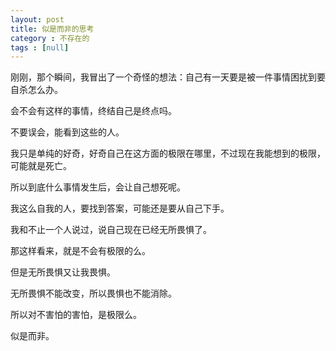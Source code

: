 ```yaml
---
layout: post
title: 似是而非的思考
category : 不存在的
tags : [null]
---
```


刚刚，那个瞬间，我冒出了一个奇怪的想法：自己有一天要是被一件事情困扰到要自杀怎么办。

会不会有这样的事情，终结自己是终点吗。

不要误会，能看到这些的人。

我只是单纯的好奇，好奇自己在这方面的极限在哪里，不过现在我能想到的极限，可能就是死亡。

所以到底什么事情发生后，会让自己想死呢。

我这么自我的人，要找到答案，可能还是要从自己下手。

我和不止一个人说过，说自己现在已经无所畏惧了。

那这样看来，就是不会有极限的么。

但是无所畏惧又让我畏惧。

无所畏惧不能改变，所以畏惧也不能消除。

所以对不害怕的害怕，是极限么。

似是而非。
